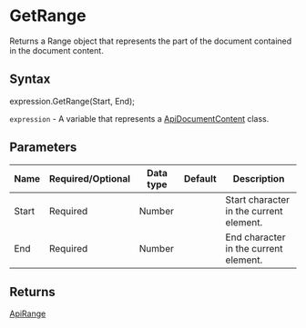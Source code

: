 # GetRange

Returns a Range object that represents the part of the document contained in the document content.

## Syntax

expression.GetRange(Start, End);

`expression` - A variable that represents a [ApiDocumentContent](../ApiDocumentContent.md) class.

## Parameters

| **Name** | **Required/Optional** | **Data type** | **Default** | **Description** |
| ------------- | ------------- | ------------- | ------------- | ------------- |
| Start | Required | Number |  | Start character in the current element. |
| End | Required | Number |  | End character in the current element. |

## Returns

[ApiRange](../../ApiRange/ApiRange.md)
